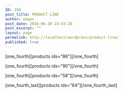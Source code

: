 ```yaml
---
ID: 156
post_title: PRODUCT LINE
author: waqas
post_date: 2016-06-30 23:43:28
post_excerpt: ""
layout: page
permalink: http://localhost/wordpress/product-line/
published: true
---
```

<div id="page_top_best_items">[one_fourth][products ids="86"][/one_fourth]

[one_fourth][products ids="90"][/one_fourth]

[one_fourth][products ids="58"][/one_fourth]

[one_fourth_last][products ids="64"][/one_fourth_last]</div>
